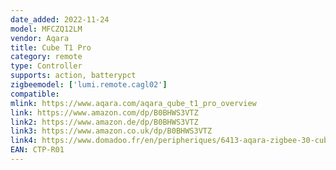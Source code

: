 ```yaml
---
date_added: 2022-11-24
model: MFCZQ12LM
vendor: Aqara
title: Cube T1 Pro
category: remote
type: Controller
supports: action, batterypct
zigbeemodel: ['lumi.remote.cagl02']
compatible: 
mlink: https://www.aqara.com/aqara_qube_t1_pro_overview
link: https://www.amazon.com/dp/B0BHWS3VTZ
link2: https://www.amazon.de/dp/B0BHWS3VTZ
link3: https://www.amazon.co.uk/dp/B0BHWS3VTZ
link4: https://www.domadoo.fr/en/peripheriques/6413-aqara-zigbee-30-cube-t1-pro-controller-6970504217614.html
EAN: CTP-R01
---
```

